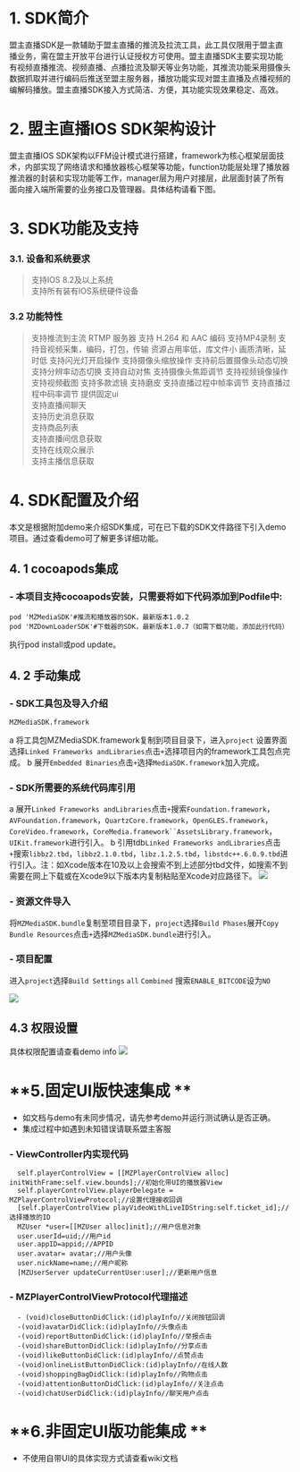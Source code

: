 # 1. SDK简介
盟主直播SDK是一款辅助于盟主直播的推流及拉流工具，此工具仅限用于盟主直播业务，需在盟主开放平台进行认证授权方可使用。盟主直播SDK主要实现功能有视频直播推流、视频直播、点播拉流及聊天等业务功能，其推流功能采用摄像头数据抓取并进行编码后推送至盟主服务器，播放功能实现对盟主直播及点播视频的编解码播放。盟主直播SDK接入方式简洁、方便，其功能实现效果稳定、高效。
# 2. 盟主直播IOS SDK架构设计
盟主直播IOS SDK架构以FFM设计模式进行搭建，framework为核心框架层面技术，内部实现了网络请求和播放器核心框架等功能，function功能层处理了播放器推流器的封装和实现功能等工作，manager层为用户对接层，此层面封装了所有面向接入端所需要的业务接口及管理器。具体结构请看下图。
# 3. SDK功能及支持
###  3.1.  设备和系统要求
> 支持IOS 8.2及以上系统  
支持所有装有IOS系统硬件设备  
###  3.2 功能特性
> 支持推流到主流 RTMP 服务器
支持 H.264 和 AAC 编码
支持MP4录制
支持音视频采集，编码，打包，传输
资源占用率低，库文件小
画质清晰，延时低
支持闪光灯开启操作
支持摄像头缩放操作
支持前后置摄像头动态切换
支持分辨率动态切换
支持自动对焦
支持摄像头焦距调节
支持视频镜像操作
支持视频截图
支持多款滤镜
支持磨皮
支持直播过程中帧率调节
支持直播过程中码率调节
提供固定ui  
支持直播间聊天  
支持历史消息获取  
支持商品列表  
支持直播间信息获取  
支持在线观众展示  
支持主播信息获取  

# **4. SDK配置及介绍**
本文是根据附加demo来介绍SDK集成，可在已下载的SDK文件路径下引入demo项目。通过查看demo可了解更多详细功能。
## **4. 1 cocoapods集成**
### **- 本项目支持cocoapods安装，只需要将如下代码添加到Podfile中:** 
    pod 'MZMediaSDK'#推流和播放器的SDK，最新版本1.0.2
    pod 'MZDownLoaderSDK'#下载器的SDK，最新版本1.0.7（如需下载功能，添加此行代码）

执行pod install或pod update。

## **4. 2 手动集成**
### **- SDK工具包及导入介绍**
    MZMediaSDK.framework
a 将工具包MZMediaSDK.framework复制到项目目录下，进入`project` 设置界面选择`Linked Frameworks andLibraries`点击`+`选择项目内的framework工具包点完成。
b 展开`Embedded Binaries`点击`+`选择`MediaSDK.framework`加入完成。
### **- SDK所需要的系统代码库引用**
a 展开`Linked Frameworks andLibraries`点击`+`搜索`Foundation.framework`，`AVFoundation.framework`，`QuartzCore.framework`，`OpenGLES.framework`，`CoreVideo.framework`，`CoreMedia.framework``AssetsLibrary.framework`，`UIKit.framework`进行引入。
b 引用tdb`Linked Frameworks andLibraries`点击`+`搜索`libbz2.tbd`，`libbz2.1.0.tbd`，`libz.1.2.5.tbd`，`libstdc++.6.0.9.tbd`进行引入。注：如Xcode版本在10及以上会搜索不到上述部分tbd文件，如搜索不到需要在网上下载或在Xcode9以下版本内复制粘贴至Xcode对应路径下。
![](https://wmz.zmengzhu.com/uploads/201811/5bdd1d9d6bce7_5bdd1d9d.png)
### **- 资源文件导入**
将`MZMediaSDK.bundle`复制至项目目录下，`project`选择`Build Phases`展开`Copy Bundle Resources`点击`+`选择`MZMediaSDK.bundle`进行引入。
### - 项目配置
进入`project`选择`Build Settings` `all` `Combined` 搜索`ENABLE_BITCODE`设为`NO`

![](https://wmz.zmengzhu.com/uploads/201811/5bdd1d33a59a9_5bdd1d33.png)
## **4.3 权限设置**
具体权限配置请查看demo info
![](https://wmz.zmengzhu.com/uploads/201811/5bdd3e32a1c7b_5bdd3e32.png)

# **5.固定UI版快速集成 **
- 如文档与demo有未同步情况，请先参考demo并运行测试确认是否正确。
- 集成过程中如遇到未知错误请联系盟主客服
### **- ViewController内实现代码**
      self.playerControlView = [[MZPlayerControlView alloc] initWithFrame:self.view.bounds];//初始化带UI的播放器View
      self.playerControlView.playerDelegate = MZPlayerControlViewProtocol;//设置代理接收回调
      [self.playerControlView playVideoWithLiveIDString:self.ticket_id];//选择播放的ID
      MZUser *user=[[MZUser alloc]init];//用户信息对象
      user.userId=uid;//用户id
      user.appID=appid;//APPID
      user.avatar= avatar;//用户头像
      user.nickName=name;//用户昵称
      [MZUserServer updateCurrentUser:user];//更新用户信息
  ### **- MZPlayerControlViewProtocol代理描述**
      - (void)closeButtonDidClick:(id)playInfo//关闭按钮回调
      -(void)avatarDidClick:(id)playInfo//头像点击
      -(void)reportButtonDidClick:(id)playInfo//举报点击
      -(void)shareButtonDidClick:(id)playInfo//分享点击
      -(void)likeButtonDidClick:(id)playInfo//点赞点击
      -(void)onlineListButtonDidClick:(id)playInfo//在线人数
      -(void)shoppingBagDidClick:(id)playInfo//购物点击
      -(void)attentionButtonDidClick:(id)playInfo//关注点击
      -(void)chatUserDidClick:(id)playInfo//聊天用户点击
# **6.非固定UI版功能集成 **
- 不使用自带UI的具体实现方式请查看wiki文档
